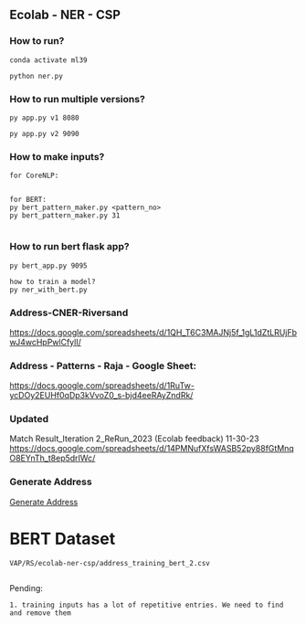 ## Ecolab - NER - CSP


### How to run?

```
conda activate ml39

python ner.py
```



### How to run multiple versions?
```
py app.py v1 8080

py app.py v2 9090
```

### How to make inputs?
```
for CoreNLP:


for BERT:
py bert_pattern_maker.py <pattern_no>
py bert_pattern_maker.py 31


```

### How to run bert flask app?
```
py bert_app.py 9095

how to train a model?
py ner_with_bert.py
```


### Address-CNER-Riversand
https://docs.google.com/spreadsheets/d/1QH_T6C3MAJNj5f_1gL1dZtLRUjFbwJ4wcHpPwlCfylI/

### Address - Patterns - Raja - Google Sheet:
https://docs.google.com/spreadsheets/d/1RuTw-ycDOy2EUHf0qDp3kVvoZ0_s-bjd4eeRAyZndRk/

### Updated
Match Result_Iteration 2_ReRun_2023 (Ecolab feedback) 11-30-23
https://docs.google.com/spreadsheets/d/14PMNufXfsWASB52py88fGtMnqO8EYnTh_t8ep5drIWc/


### Generate Address
[Generate Address](https://chat.openai.com/share/dcb468e2-904d-45f8-85e8-2371a3f20505)

# BERT Dataset
```
VAP/RS/ecolab-ner-csp/address_training_bert_2.csv


```


Pending:
```
1. training inputs has a lot of repetitive entries. We need to find and remove them

```